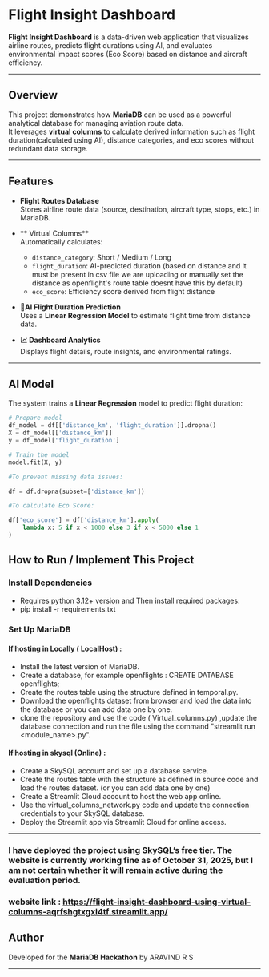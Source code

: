 # Flight Insight Dashboard

**Flight Insight Dashboard** is a data-driven web application that visualizes airline routes, predicts flight durations using AI, and evaluates environmental impact scores (Eco Score) based on distance and aircraft efficiency.

---

## Overview

This project demonstrates how **MariaDB** can be used as a powerful analytical database for managing aviation route data.  
It leverages **virtual columns** to calculate derived information such as flight duration(calculated using AI), distance categories, and eco scores without redundant data storage.

---

## Features

- **Flight Routes Database**  
  Stores airline route data (source, destination, aircraft type, stops, etc.) in MariaDB.

- ** Virtual Columns**  
  Automatically calculates:
  - `distance_category`: Short / Medium / Long
  - `flight_duration`: AI-predicted duration (based on distance and it must be present in csv file we are uploading or manually set the distance as openflight's route table doesnt have this by default)
  - `eco_score`: Efficiency score derived from flight distance

- **🤖AI Flight Duration Prediction**  
  Uses a **Linear Regression Model** to estimate flight time from distance data.

- **📈 Dashboard Analytics**  
  Displays flight details, route insights, and environmental ratings.

---


## AI Model

The system trains a **Linear Regression** model to predict flight duration:

```python
# Prepare model
df_model = df[['distance_km', 'flight_duration']].dropna()
X = df_model[['distance_km']]
y = df_model['flight_duration']

# Train the model
model.fit(X, y)

#To prevent missing data issues:

df = df.dropna(subset=['distance_km'])

#To calculate Eco Score:

df['eco_score'] = df['distance_km'].apply(
    lambda x: 5 if x < 1000 else 3 if x < 5000 else 1
)
```
## How to Run / Implement This Project

### Install Dependencies

- Requires python 3.12+ version and Then install required packages:
- pip install -r requirements.txt

### Set Up MariaDB

#### If hosting in Locally ( LocalHost) :
- Install the latest version of MariaDB.
- Create a database, for example openflights : CREATE DATABASE openflights;
- Create the routes table using the structure defined in temporal.py.
- Download the openflights dataset from browser and load the data into the database or you can add data one by one.
- clone the repository and use the code ( Virtual_columns.py) ,update the database connection and run the file using the command "streamlit run <module_name>.py".

#### If hosting in skysql (Online) :
- Create a SkySQL account and set up a database service.
- Create the routes table with the structure as defined in source code and load the routes dataset. (or you can add data one by one)
- Create a Streamlit Cloud account to host the web app online.
- Use the virtual_columns_network.py code and update the connection credentials to your SkySQL database.
- Deploy the Streamlit app via Streamlit Cloud for online access. 
---
### I have deployed the project using SkySQL’s free tier. The website is currently working fine as of October 31, 2025, but I am not certain whether it will remain active during the evaluation period.
### website link : https://flight-insight-dashboard-using-virtual-columns-aqrfshgtxgxi4tf.streamlit.app/

## Author

Developed for the **MariaDB Hackathon** by ARAVIND R S

---
